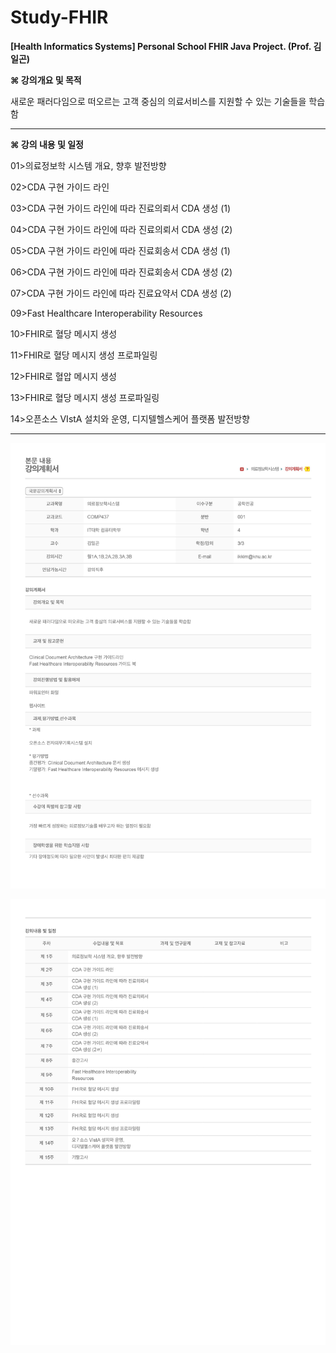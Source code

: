 # Study-FHIR

**[Health Informatics Systems] Personal School FHIR Java Project. (Prof. 김일곤)**


**⌘ 강의개요 및 목적**


새로운 패러다임으로 떠오르는 고객 중심의 의료서비스를 지원할 수 있는 기술들을 학습함

* * *

**⌘ 강의 내용 및 일정**


01>의료정보학 시스템 개요, 향후 발전방향

02>CDA 구현 가이드 라인			

03>CDA 구현 가이드 라인에 따라 진료의뢰서 CDA 생성 (1)

04>CDA 구현 가이드 라인에 따라 진료의뢰서 CDA 생성 (2)

05>CDA 구현 가이드 라인에 따라 진료회송서 CDA 생성 (1)

06>CDA 구현 가이드 라인에 따라 진료회송서 CDA 생성 (2)

07>CDA 구현 가이드 라인에 따라 진료요약서 CDA 생성 (2)	

09>Fast Healthcare Interoperability Resources

10>FHIR로 혈당 메시지 생성

11>FHIR로 혈당 메시지 생성 프로파일링

12>FHIR로 혈압 메시지 생성

13>FHIR로 혈당 메시지 생성 프로파일링

14>오픈소스 VIstA 설치와 운영, 디지텔헬스케어 플랫폼 발전방향

* * *

![Alt text](https://github.com/ChangYeop-Yang/Study-FHIR/blob/master/Course%20Info%201.jpg)

![Alt text](https://github.com/ChangYeop-Yang/Study-FHIR/blob/master/Course%20Info%202.jpg)
